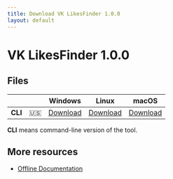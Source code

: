 ```yaml
---
title: Download VK LikesFinder 1.0.0
layout: default
---
```


# VK LikesFinder 1.0.0

## Files

|       |       | Windows   | Linux   | macOS   |
| :---: | :---: | :-------: | :-----: | :-----: |
| **CLI** | :us: | [Download](https://github.com/dmitryvodop/vk-likesfinder/releases/download/1.0.0/vk-likesfinder-1.0.0-cli-win.exe) | [Download](https://github.com/dmitryvodop/vk-likesfinder/releases/download/1.0.0/vk-likesfinder-1.0.0-cli-lin) | [Download](https://github.com/dmitryvodop/vk-likesfinder/releases/download/1.0.0/vk-likesfinder-1.0.0-cli-mac) |

**CLI** means command-line version of the tool.

## More resources

* [Offline Documentation](https://github.com/dmitryvodop/vk-likesfinder/releases/download/1.0.0/vk-likesfinder-1.0.0-readme.pdf)
